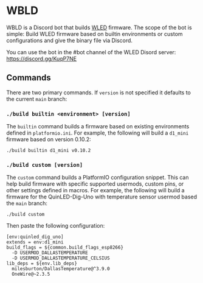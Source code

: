 # WBLD

WBLD is a Discord bot that builds [WLED](https://github.com/Aircoookie/WLED) firmware. The scope of the bot is simple: Build WLED firmware based on builtin environments or custom configurations and give the binary file via Discord.

You can use the bot in the #bot channel of the WLED Disord server: https://discord.gg/KuqP7NE

## Commands

There are two primary commands. If `version` is not specified it defaults to the current `main` branch:

### `./build builtin <environment> [version]`

The `builtin` command builds a firmware based on existing environments defined in `platformio.ini`. For example, the following will build a `d1_mini` firmware based on version 0.10.2:

```
./build builtin d1_mini v0.10.2
```

### `./build custom [version]`

The `custom` command builds a PlatformIO configuration snippet. This can help build firmware with specific supported usermods, custom pins, or other settings defined in macros. For example, the following will build a firmware for the QuinLED-Dig-Uno with temperature sensor usermod based the `main` branch:

```
./build custom
```

Then paste the following configuration:

```
[env:quinled_dig_uno]
extends = env:d1_mini
build_flags = ${common.build_flags_esp8266}
  -D USERMOD_DALLASTEMPERATURE
  -D USERMOD_DALLASTEMPERATURE_CELSIUS
lib_deps = ${env.lib_deps}
  milesburton/DallasTemperature@^3.9.0
  OneWire@~2.3.5
```
